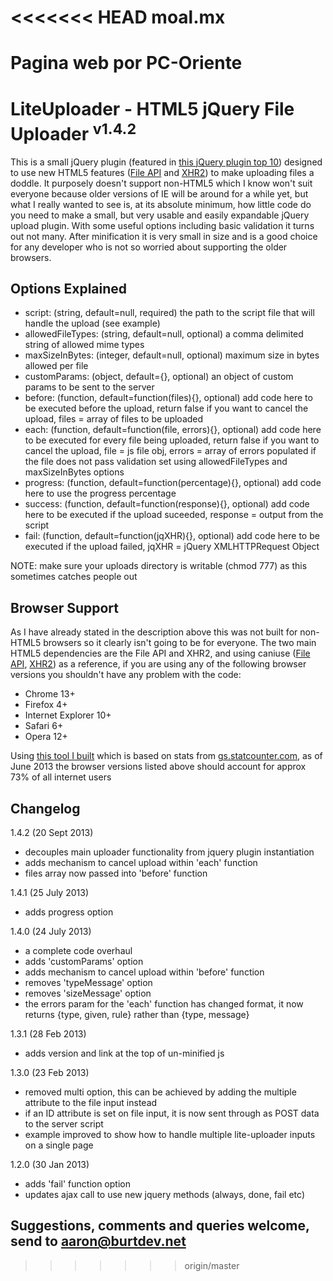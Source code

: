 <<<<<<< HEAD
moal.mx
=======

Pagina web por PC-Oriente
=======
# LiteUploader - HTML5 jQuery File Uploader <sup>v1.4.2</sup>

This is a small jQuery plugin (featured in [this jQuery plugin top 10](http://tekbrand.com/jquery/10-best-jquery-file-upload-plugins)) designed to use new HTML5 features ([File API](http://www.html5rocks.com/en/tutorials/file/dndfiles/) and [XHR2](http://www.html5rocks.com/en/tutorials/file/xhr2/)) to make uploading files a doddle. It purposely doesn't support non-HTML5 which I know won't suit everyone because older versions of IE will be around for a while yet, but what I really wanted to see is, at its absolute minimum, how little code do you need to make a small, but very usable and easily expandable jQuery upload plugin. With some useful options including basic validation it turns out not many. After minification it is very small in size and is a good choice for any developer who is not so worried about supporting the older browsers.

## Options Explained

* script: (string, default=null, required) the path to the script file that will handle the upload (see example)
* allowedFileTypes: (string, default=null, optional) a comma delimited string of allowed mime types
* maxSizeInBytes: (integer, default=null, optional) maximum size in bytes allowed per file
* customParams: (object, default={}, optional) an object of custom params to be sent to the server
* before: (function, default=function(files){}, optional) add code here to be executed before the upload, return false if you want to cancel the upload, files = array of files to be uploaded
* each: (function, default=function(file, errors){}, optional) add code here to be executed for every file being uploaded, return false if you want to cancel the upload, file = js file obj, errors = array of errors populated if the file does not pass validation set using allowedFileTypes and maxSizeInBytes options
* progress: (function, default=function(percentage){}, optional) add code here to use the progress percentage
* success: (function, default=function(response){}, optional) add code here to be executed if the upload suceeded, response = output from the script
* fail: (function, default=function(jqXHR){}, optional) add code here to be executed if the upload failed, jqXHR = jQuery XMLHTTPRequest Object

NOTE: make sure your uploads directory is writable (chmod 777) as this sometimes catches people out

## Browser Support

As I have already stated in the description above this was not built for non-HTML5 browsers so it clearly isn't going to be for everyone. The two main HTML5 dependencies are the File API and XHR2, and using caniuse ([File API](http://caniuse.com/fileapi), [XHR2](http://caniuse.com/xhr2)) as a reference, if you are using any of the following browser versions you shouldn't have any problem with the code:

* Chrome 13+
* Firefox 4+
* Internet Explorer 10+
* Safari 6+
* Opera 12+

Using [this tool I built](http://browser.burtdev.net) which is based on stats from [gs.statcounter.com](http://gs.statcounter.com), as of June 2013 the browser versions listed above should account for approx 73% of all internet users

## Changelog

1.4.2 (20 Sept 2013)

* decouples main uploader functionality from jquery plugin instantiation
* adds mechanism to cancel upload within 'each' function
* files array now passed into 'before' function

1.4.1 (25 July 2013)

* adds progress option

1.4.0 (24 July 2013)

* a complete code overhaul
* adds 'customParams' option
* adds mechanism to cancel upload within 'before' function
* removes 'typeMessage' option
* removes 'sizeMessage' option
* the errors param for the 'each' function has changed format, it now returns {type, given, rule} rather than {type, message}

1.3.1 (28 Feb 2013)

* adds version and link at the top of un-minified js

1.3.0 (23 Feb 2013)

* removed multi option, this can be achieved by adding the multiple attribute to the file input instead
* if an ID attribute is set on file input, it is now sent through as POST data to the server script
* example improved to show how to handle multiple lite-uploader inputs on a single page

1.2.0 (30 Jan 2013)

* adds 'fail' function option
* updates ajax call to use new jquery methods (always, done, fail etc)

## Suggestions, comments and queries welcome, send to aaron@burtdev.net
>>>>>>> origin/master
